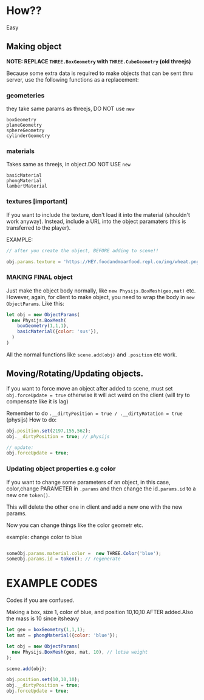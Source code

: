 # How??

Easy

## Making object
**NOTE: REPLACE `THREE.BoxGeometry` with `THREE.CubeGeometry` (old threejs)**

Because some extra data is required to make objects that can be sent thru server, use the following functions as a replacement:

### geometeries
they take same params as threejs, DO NOT use `new`
```
boxGeometry 
planeGeometry 
sphereGeometry
cylinderGeometry
```

### materials
Takes same as threejs, in object.DO NOT USE `new`
```
basicMaterial
phongMaterial
lambertMaterial
```

### textures [important]
If you want to include the texture, don't load it into the material (shouldn't work anyway).
Instead, include a URL into the object paramaters (this is transferred to the player).

EXAMPLE:
```javascript
// after you create the object, BEFORE adding to scene!!

obj.params.texture = 'https://HEY.foodandmoarfood.repl.co/img/wheat.png';

```



### MAKING FINAL object
Just make the object body normally, like `new Physijs.BoxMesh(geo,mat)` etc.
However, again, for client to make object, you need to wrap the body in `new ObjectParams`. Like this:

```javascript
let obj = new ObjectParams(
  new Physijs.BoxMesh(
    boxGeometry(1,1,1),
    basicMaterial({color: 'sus'}),
  )
)
```
All the normal functions like `scene.add(obj)` and `.position` etc work.

## Moving/Rotating/Updating objects.
if you want to force move an object after added to scene, must set `obj.forceUpdate = true` otherwise it will act weird on the client (will try to compensate like it is lag)

Remember to do `.__dirtyPosition = true / .__dirtyRotation = true` (physijs)
How to do:
```javascript
obj.position.set(2197,155,562);
obj.__dirtyPosition = true; // physijs

// update:
obj.forceUpdate = true;
```

### Updating object properties e.g color
If you want to change some parameters of an object, in this case, color,change PARAMETER in `.params` and then change the id`.params.id` to a new one `token()`.

This will delete the other one in client and add a new one with the new params.

Now you can change things like the color geometr etc.



example: change color to blue
```javascript

someObj.params.material.color =  new THREE.Color('blue');
someObj.params.id = token(); // regenerate
```

# EXAMPLE CODES
Codes if you are confused.

Making a box, size 1, color of blue, and position 10,10,10 AFTER added.Also the mass is 10 since itsheavy

```javascript
let geo = boxGeometry(1,1,1);
let mat = phongMaterial({color: 'blue'});

let obj = new ObjectParams(
  new Physijs.BoxMesh(geo, mat, 10), // lotsa weight
);

scene.add(obj);

obj.position.set(10,10,10);
obj.__dirtyPosition = true;
obj.forceUpdate = true;
```